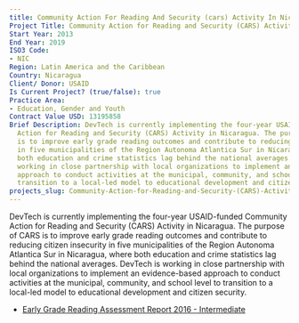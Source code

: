 ```yaml
---
title: Community Action For Reading And Security (cars) Activity In Nicaragua
Project Title: Community Action for Reading and Security (CARS) Activity in Nicaragua
Start Year: 2013
End Year: 2019
ISO3 Code:
- NIC
Region: Latin America and the Caribbean
Country: Nicaragua
Client/ Donor: USAID
Is Current Project? (true/false): true
Practice Area:
- Education, Gender and Youth
Contract Value USD: 13195858
Brief Description: DevTech is currently implementing the four-year USAID-funded Community
  Action for Reading and Security (CARS) Activity in Nicaragua. The purpose of CARS
  is to improve early grade reading outcomes and contribute to reducing citizen insecurity
  in five municipalities of the Region Autonoma Atlantica Sur in Nicaragua, where
  both education and crime statistics lag behind the national averages. DevTech is
  working in close partnership with local organizations to implement an evidence-based
  approach to conduct activities at the municipal, community, and school level to
  transition to a local-led model to educational development and citizen security.
projects_slug: Community-Action-for-Reading-and-Security-(CARS)-Activity-in-Nicaragua
---
```


DevTech is currently implementing the four-year USAID-funded Community Action for Reading and Security (CARS) Activity in Nicaragua. The purpose of CARS is to improve early grade reading outcomes and contribute to reducing citizen insecurity in five municipalities of the Region Autonoma Atlantica Sur in Nicaragua, where both education and crime statistics lag behind the national averages. DevTech is working in close partnership with local organizations to implement an evidence-based approach to conduct activities at the municipal, community, and school level to transition to a local-led model to educational development and citizen security.

  * [Early Grade Reading Assessment Report 2016 - Intermediate](	https://pdf.usaid.gov/pdf_docs/PA00WFN7.pdf)
